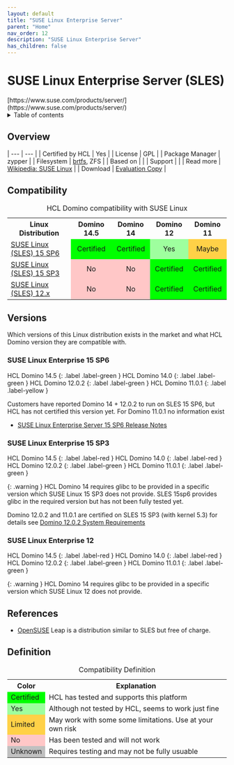 ```yaml
---
layout: default
title: "SUSE Linux Enterprise Server"
parent: "Home"
nav_order: 12
description: "SUSE Linux Enterprise Server"
has_children: false
---
```


<h1>SUSE Linux Enterprise Server (SLES)</h1>
[https://www.suse.com/products/server/](https://www.suse.com/products/server/)

<details close markdown="block">
  <summary>
    Table of contents
  </summary>
  {: .text-delta }
1. TOC
{:toc}
</details>

## Overview

| --- | --- |
| Certified by HCL | Yes |
| License         |  GPL |
| Package Manager | zypper |
| Filesystem      | [brtfs](../filesystems.md#btrfs), ZFS |
| Based on        |    |
| Support         |    |
| Read more       | [Wikipedia: SUSE Linux](https://en.wikipedia.org/wiki/SUSE_Linux) |
| Download        | [Evaluation Copy](https://www.suse.com/download/sles/) |


## Compatibility

<table>
  <caption>HCL Domino compatibility with SUSE Linux</caption>
  <tbody>
    <tr>
      <th>Linux Distribution</th>
      <th>Domino 14.5</th>
      <th>Domino 14</th>
      <th>Domino 12</th>
      <th>Domino 11</th>
    </tr>
 <tr>
      <td><a href="#suse-linux-enterprise-15-sp6">SUSE Linux (SLES) 15 SP6</a></td>
      <td style="background:#00FF00;text-align:center;" >Certified</td>
      <td style="background:#00FF00;text-align:center;" >Certified</td>
      <td style="background:#9EFF9E;text-align:center;" >Yes</td>
      <td style="background:#FFD147;text-align:center;" >Maybe</td>
    </tr> <tr>
      <td><a href="#suse-linux-enterprise-15-sp3">SUSE Linux (SLES) 15 SP3</a></td>
      <td style="background:#FFC7C7;text-align:center;" >No</td>
      <td style="background:#FFC7C7;text-align:center;" >No</td>
      <td style="background:#00FF00;text-align:center;" >Certified</td>
      <td style="background:#00FF00;text-align:center;" >Certified</td>
    </tr>
    <tr>
      <td><a href="#suse-linux-enterprise-12">SUSE Linux (SLES) 12.x</a></td>
      <td style="background:#FFC7C7;text-align:center;" >No</td>
      <td style="background:#FFC7C7;text-align:center;" >No</td>
      <td style="background:#00FF00;text-align:center;" >Certified</td>
      <td style="background:#00FF00;text-align:center;" >Certified</td>
    </tr>
  </tbody>
</table>

## Versions
Which versions of this Linux distribution exists in the market and what HCL Domino version they are compatible with.
### SUSE Linux Enterprise 15 SP6

HCL Domino 14.5
{: .label .label-green }
HCL Domino 14.0
{: .label .label-green }
HCL Domino 12.0.2
{: .label .label-green }
HCL Domino 11.0.1
{: .label .label-yellow }

Customers have reported Domino 14 + 12.0.2 to run on SLES 15 SP6, but HCL has not certified this version yet.
For Domino 11.0.1 no information exist

* [SUSE Linux Enterprise Server 15 SP6 Release Notes](https://documentation.suse.com/en-us/sles/15-SP6/)

### SUSE Linux Enterprise 15 SP3

HCL Domino 14.5
{: .label .label-red }
HCL Domino 14.0
{: .label .label-red }
HCL Domino 12.0.2
{: .label .label-green }
HCL Domino 11.0.1
{: .label .label-green }

{: .warning }
HCL Domino 14 requires glibc to be provided in a specific version which SUSE Linux 15 SP3 does not provide. SLES 15sp6 provides glibc in the required version but has not been fully tested yet.

Domino 12.0.2 and 11.0.1 are certified on SLES 15 SP3 (with kernel 5.3) for details see [Domino 12.0.2 System Requirements ](https://support.hcltechsw.com/csm?id=kb_article&sysparm_article=KB0101447)

### SUSE Linux Enterprise 12

HCL Domino 14.5
{: .label .label-red }
HCL Domino 14.0
{: .label .label-red }
HCL Domino 12.0.2
{: .label .label-green }
HCL Domino 11.0.1
{: .label .label-green }

{: .warning }
HCL Domino 14 requires glibc to be provided in a specific version which SUSE Linux 12 does not provide.

## References

* [OpenSUSE](opensuse.md) Leap is a distribution similar to SLES but free of charge.

## Definition

<table>
  <caption>Compatibility Definition</caption>
  <tbody>
    <tr>
      <th>Color</th>
      <th>Explanation</th>
    </tr>
    <tr>
      <td style="background:#00FF00" title="">Certified</td>
      <td>HCL has tested and supports this platform</td>
    </tr>
    <tr>
      <td style="background:#9EFF9E" title="">Yes</td>
      <td>Although not tested by HCL, seems to work just fine</td>
    </tr>
    <tr>
      <td style="background:#FFD147" title="">Limited</td>
      <td>May work with some some limitations. Use at your own risk</td>
    </tr>
    <tr>
      <td style="background:#FFC7C7" title="">No</td>
      <td>Has been tested and will not work</td>
    </tr>
    <tr>
      <td style="background:#C0C0C0" title="">Unknown</td>
      <td>Requires testing and may not be fully usuable</td>
    </tr>
  </tbody>
</table>